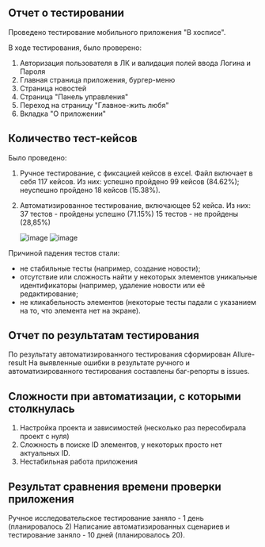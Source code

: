 ## Отчет о тестировании
Проведено тестирование мобильного приложения "В хосписе".

В ходе тестирования, было проверено:
1. Авторизация пользователя в ЛК и валидация полей ввода Логина и Пароля
2. Главная страница приложения, бургер-меню
3. Страница новостей
4. Страница "Панель управления"
5. Переход на страницу "Главное-жить любя"
6. Вкладка "О приложении"

## Количество тест-кейсов
Было проведено:

1. Ручное тестирование, с фиксацией кейсов в excel. Файл включает в себя 117 кейсов. Из них:
успешно пройдено 99 кейсов (84.62%);
неуспешно пройдено 18 кейсов (15.38%).

3. Автоматизированное тестирование, включающее 52 кейса. Из них:
 37 тестов - пройдены успешно (71.15%)
 15 тестов - не пройдены (28,85%)

   ![image](https://github.com/user-attachments/assets/6de257af-75cb-434c-8cf2-998bd4081817)
   ![image](https://github.com/user-attachments/assets/f8b46a8e-053b-4827-910a-0684209cae8c)


Причиной падения тестов стали:
 - не стабильные тесты (например, создание новости);
 - отсутствие или сложность найти у некоторых элементов уникальные идентификаторы (например, удаление новости или её редактирование;
 - не кликабельность элементов (некоторые тесты падали с указанием на то, что элемента нет на экране).

## Отчет по результатам тестирования
По результату автоматизированного тестирования сформирован Allure-result
На выявленные ошибки в результате ручного и автоматизированного тестирования составлены баг-репорты в issues.

## Сложности при автоматизации, с которыми столкнулась
1. Настройка проекта и зависимостей (несколько раз пересобирала проект с нуля)
2. Сложность в поиске ID элементов, у некоторых просто нет актуальных ID.
3. Нестабильная работа приложения

## Результат сравнения времени проверки приложения
Ручное исследовательское тестирование заняло - 1 день (планировалось 2)
Написание автоматизированных сценариев и тестирование заняло - 10 дней (планировалось 20).
